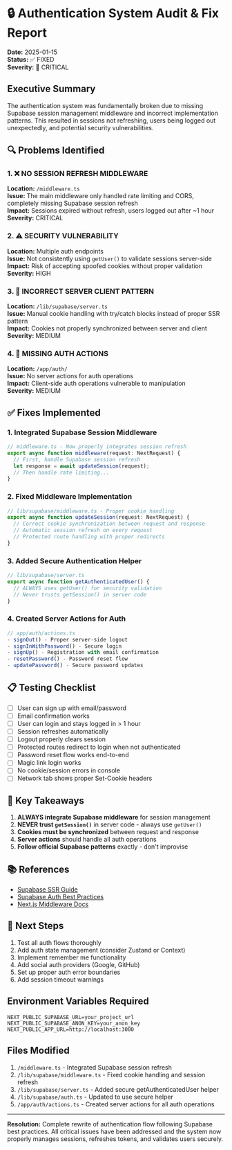 # 🔒 Authentication System Audit & Fix Report

**Date:** 2025-01-15  
**Status:** ✅ FIXED  
**Severity:** 🚨 CRITICAL  

## Executive Summary
The authentication system was fundamentally broken due to missing Supabase session management middleware and incorrect implementation patterns. This resulted in sessions not refreshing, users being logged out unexpectedly, and potential security vulnerabilities.

## 🔍 Problems Identified

### 1. ❌ **NO SESSION REFRESH MIDDLEWARE**
**Location:** `/middleware.ts`  
**Issue:** The main middleware only handled rate limiting and CORS, completely missing Supabase session refresh  
**Impact:** Sessions expired without refresh, users logged out after ~1 hour  
**Severity:** CRITICAL  

### 2. ⚠️ **SECURITY VULNERABILITY** 
**Location:** Multiple auth endpoints  
**Issue:** Not consistently using `getUser()` to validate sessions server-side  
**Impact:** Risk of accepting spoofed cookies without proper validation  
**Severity:** HIGH  

### 3. 🔧 **INCORRECT SERVER CLIENT PATTERN**
**Location:** `/lib/supabase/server.ts`  
**Issue:** Manual cookie handling with try/catch blocks instead of proper SSR pattern  
**Impact:** Cookies not properly synchronized between server and client  
**Severity:** MEDIUM  

### 4. 📝 **MISSING AUTH ACTIONS**
**Location:** `/app/auth/`  
**Issue:** No server actions for auth operations  
**Impact:** Client-side auth operations vulnerable to manipulation  
**Severity:** MEDIUM  

## ✅ Fixes Implemented

### 1. **Integrated Supabase Session Middleware**
```typescript
// middleware.ts - Now properly integrates session refresh
export async function middleware(request: NextRequest) {
  // First, handle Supabase session refresh
  let response = await updateSession(request);
  // Then handle rate limiting...
}
```

### 2. **Fixed Middleware Implementation**
```typescript
// lib/supabase/middleware.ts - Proper cookie handling
export async function updateSession(request: NextRequest) {
  // Correct cookie synchronization between request and response
  // Automatic session refresh on every request
  // Protected route handling with proper redirects
}
```

### 3. **Added Secure Authentication Helper**
```typescript
// lib/supabase/server.ts
export async function getAuthenticatedUser() {
  // ALWAYS uses getUser() for security validation
  // Never trusts getSession() in server code
}
```

### 4. **Created Server Actions for Auth**
```typescript
// app/auth/actions.ts
- signOut() - Proper server-side logout
- signInWithPassword() - Secure login
- signUp() - Registration with email confirmation
- resetPassword() - Password reset flow
- updatePassword() - Secure password updates
```

## 📋 Testing Checklist

- [ ] User can sign up with email/password
- [ ] Email confirmation works
- [ ] User can login and stays logged in > 1 hour
- [ ] Session refreshes automatically
- [ ] Logout properly clears session
- [ ] Protected routes redirect to login when not authenticated
- [ ] Password reset flow works end-to-end
- [ ] Magic link login works
- [ ] No cookie/session errors in console
- [ ] Network tab shows proper Set-Cookie headers

## 🎯 Key Takeaways

1. **ALWAYS integrate Supabase middleware** for session management
2. **NEVER trust `getSession()`** in server code - always use `getUser()`
3. **Cookies must be synchronized** between request and response
4. **Server actions** should handle all auth operations
5. **Follow official Supabase patterns** exactly - don't improvise

## 📚 References

- [Supabase SSR Guide](https://supabase.com/docs/guides/auth/server-side/nextjs)
- [Supabase Auth Best Practices](https://supabase.com/docs/guides/auth/server-side/creating-a-client)
- [Next.js Middleware Docs](https://nextjs.org/docs/app/building-your-application/routing/middleware)

## 🚀 Next Steps

1. Test all auth flows thoroughly
2. Add auth state management (consider Zustand or Context)
3. Implement remember me functionality
4. Add social auth providers (Google, GitHub)
5. Set up proper auth error boundaries
6. Add session timeout warnings

## Environment Variables Required
```
NEXT_PUBLIC_SUPABASE_URL=your_project_url
NEXT_PUBLIC_SUPABASE_ANON_KEY=your_anon_key
NEXT_PUBLIC_APP_URL=http://localhost:3000
```

## Files Modified

1. `/middleware.ts` - Integrated Supabase session refresh
2. `/lib/supabase/middleware.ts` - Fixed cookie handling and session refresh
3. `/lib/supabase/server.ts` - Added secure getAuthenticatedUser helper
4. `/lib/supabase/auth.ts` - Updated to use secure helper
5. `/app/auth/actions.ts` - Created server actions for all auth operations

---

**Resolution:** Complete rewrite of authentication flow following Supabase best practices. All critical issues have been addressed and the system now properly manages sessions, refreshes tokens, and validates users securely.